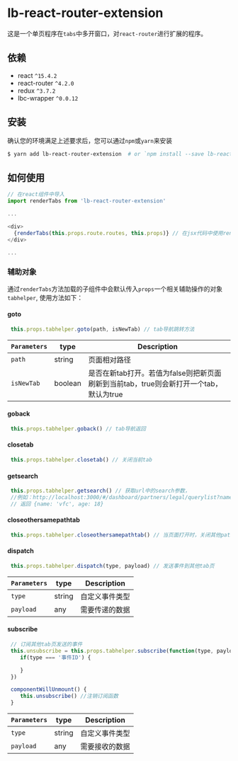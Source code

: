 # lb-react-router-extension

这是一个单页程序在`tabs`中多开窗口，对`react-router`进行扩展的程序。

## 依赖
* react `^15.4.2`
* react-router `^4.2.0`
* redux `^3.7.2`
* lbc-wrapper `^0.0.12`

## 安装

确认您的环境满足上述要求后，您可以通过`npm`或`yarn`来安装

```bash
$ yarn add lb-react-router-extension  # or `npm install --save lb-react-router-extension`
```

## 如何使用

``` js
// 在react组件中导入
import renderTabs from 'lb-react-router-extension'

...

<div>
  {renderTabs(this.props.route.routes, this.props)} // 在jsx代码中使用renderTabs替代原renderRoutes来加载路由组件
</div>

...

```

### 辅助对象

通过`renderTabs`方法加载的子组件中会默认传入`props`一个相关辅助操作的对象`tabhelper`, 使用方法如下：

#### goto

``` js
 this.props.tabhelper.goto(path, isNewTab) // tab导航跳转方法
```
|`Parameters` |type      |Description|
|-------------|----------|-----------|
|`path`       |string    |页面相对路径|
|`isNewTab`   |boolean   |是否在新tab打开。若值为false则把新页面刷新到当前tab，true则会新打开一个tab，默认为true|

#### goback

``` js
 this.props.tabhelper.goback() // tab导航返回
```

#### closetab

``` js
 this.props.tabhelper.closetab() // 关闭当前tab
```

#### getsearch

``` js
 this.props.tabhelper.getsearch() // 获取url中的search参数，
 //例如：http://localhost:3000/#/dashboard/partners/legal/querylist?name=vfc&age=18
 // 返回 {name: 'vfc', age: 18}

```

#### closeothersamepathtab

``` js
 this.props.tabhelper.closeothersamepathtab() // 当页面打开时，关闭其他path一样但是search参数不一样的页面
```

#### dispatch

``` js
 this.props.tabhelper.dispatch(type, payload) // 发送事件到其他tab页
```

|`Parameters` |type      |Description|
|-------------|----------|-----------|
|`type`       |string    |自定义事件类型|
|`payload`    |any       |需要传递的数据|

#### subscribe

``` js
 // 订阅其他tab页发送的事件
 this.unsubscribe = this.props.tabhelper.subscribe(function(type, payload) {
	if(type === '事件ID') {

	}
 })

 componentWillUnmount() {
	this.unsubscribe() //注销订阅函数
 } 
```

|`Parameters` |type      |Description|
|-------------|----------|-----------|
|`type`       |string    |自定义事件类型|
|`payload`    |any       |需要接收的数据|
